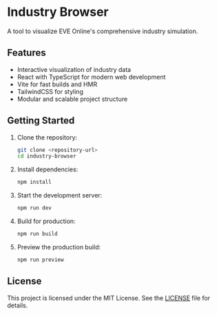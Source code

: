 # Industry Browser

A tool to visualize EVE Online's comprehensive industry simulation.

## Features

- Interactive visualization of industry data
- React with TypeScript for modern web development
- Vite for fast builds and HMR
- TailwindCSS for styling
- Modular and scalable project structure

## Getting Started

1. Clone the repository:
   ```bash
   git clone <repository-url>
   cd industry-browser
   ```

2. Install dependencies:
   ```bash
   npm install
   ```

3. Start the development server:
   ```bash
   npm run dev
   ```

4. Build for production:
   ```bash
   npm run build
   ```

5. Preview the production build:
   ```bash
   npm run preview
   ```

## License

This project is licensed under the MIT License. See the [LICENSE](./LICENSE) file for details.
